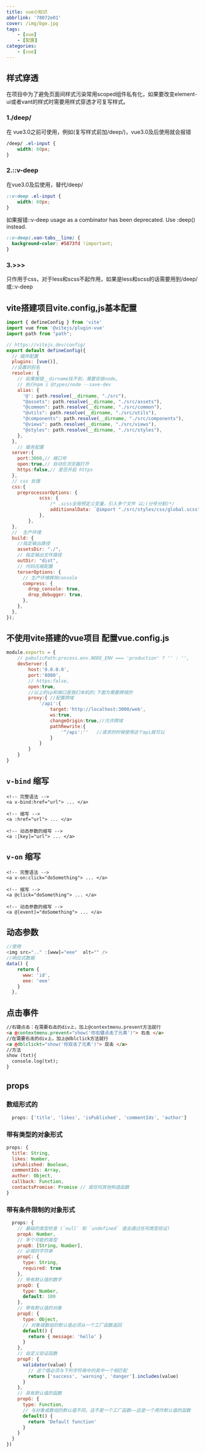 ```yaml
---
title: vue小知识
abbrlink: '78072e01'
cover: /img/bge.jpg
tags:
    - [vue]
    - [配置]
categories:
    - [vue]
---
```

<p id="hitokotoText"></p>
<p id="hitokotoFrom"></p>


## 样式穿透

在项目中为了避免页面间样式污染常用scoped组件私有化，如果要改变element-ui或者vant的样式时需要用样式穿透才可复写样式。

### 1./deep/

在 vue3.0之前可使用，例如(复写样式前加/deep/)，vue3.0及后使用就会报错
```css
/deep/ .el-input {
    width: 60px;
}
```
### 2.::v-deep

在vue3.0及后使用，替代/deep/
```css
::v-deep .el-input {
    width: 60px;
}
```
如果报错::v-deep usage as a combinator has been deprecated. Use :deep(<inner-selector>) instead.
```css
::v-deep(.van-tabs__line) {
  background-color: #5873fd !important;
}
```
<!-- more -->
### 3.>>>

只作用于css，对于less和scss不起作用，如果是less和scss的话需要用到/deep/或::v-deep

## vite搭建项目vite.config,js基本配置

```js
import { defineConfig } from 'vite'
import vue from '@vitejs/plugin-vue'
import path from "path";

// https://vitejs.dev/config/
export default defineConfig({
  // 插件配置
  plugins: [vue()],
  //设置的别名 
  resolve: {
    // 如果报错__dirname找不到，需要安装node,
    // 执行npm i @types/node --save-dev
    alias: {
      '@': path.resolve(__dirname, "./src"),
      "@assets": path.resolve(__dirname, "./src/assets"),
      "@common": path.resolve(__dirname, "./src/common"),
      "@utils": path.resolve(__dirname, "./src/utils"),
      "@components": path.resolve(__dirname, "./src/components"),
      "@views": path.resolve(__dirname, "./src/views"),
      "@styles": path.resolve(__dirname, "./src/styles"),
    },
  },
    // 服务配置
  server:{    
    port:3000,// 端口号    
    open:true,// 自动在浏览器打开    
    https:false,// 是否开启 https
  },
  // css 处理
  css:{
    preprocessorOptions: {
            scss: {
                /* .scss全局预定义变量，引入多个文件 以;(分号分割)*/
                additionalData: `@import "./src/styles/css/global.scss";`,
            },
        },
  },
  //  生产环境
  build: {
    //指定输出路径
    assetsDir: "./",
    // 指定输出文件路径
    outDir: "dist",
    // 代码压缩配置
    terserOptions: {
      // 生产环境移除console
      compress: {
        drop_console: true,
        drop_debugger: true,
      },
    },
  },
});
```
## 不使用vite搭建的vue项目 配置vue.config.js

```js
module.exports = {
    // pabulicPath:process.env.NODE_ENV === 'production' ? '' : '',
    devServer:{
        host:'0.0.0.0',
        port:'8080',
        // https:false,
        open:true,
        //以上的ip和端口是我们本机的;下面为需要跨域的
        proxy:{ //配置跨域
            '/api':{
                target:'http://localhost:3000/web',
                ws:true,
                changeOrigin:true,//允许跨域
                pathRewrite:{
                    '^/api':''   //请求的时候使用这个api就可以
                }
            }
        }
    }
}
```

## `v-bind` 缩写

```
<!-- 完整语法 -->
<a v-bind:href="url"> ... </a>

<!-- 缩写 -->
<a :href="url"> ... </a>

<!-- 动态参数的缩写 -->
<a :[key]="url"> ... </a>

```

## `v-on` 缩写

```
<!-- 完整语法 -->
<a v-on:click="doSomething"> ... </a>

<!-- 缩写 -->
<a @click="doSomething"> ... </a>

<!-- 动态参数的缩写 -->
<a @[event]="doSomething"> ... </a>
```
## 动态参数

```js
//使用
<img src=".." :[www]="eee"  alt="" />
//响应式数据
data() {
    return {
      www: 'id',
      eee: 'eee'
    }
  },
```
## 点击事件

```html
//右键点击：在需要右击的div上，加上@contextmenu.prevent方法就行
<a @contextmenu.prevent="show('你右键点击了元素')"> 右击 </a>
//在需要右击的div上，加上@dblclick方法就行
<a @dblclickt="show('你双击了元素')"> 双击 </a>
//方法  
show (txt){
  console.log(txt);
}
```
## props

### 数组形式的

```js
  props: ['title', 'likes', 'isPublished', 'commentIds', 'author']
```
### 带有类型的对象形式

```js
props: {
  title: String,
  likes: Number,
  isPublished: Boolean,
  commentIds: Array,
  author: Object,
  callback: Function,
  contactsPromise: Promise // 或任何其他构造函数
}
```
### 带有条件限制的对象形式

```js
  props: {
    // 基础的类型检查 (`null` 和 `undefined` 值会通过任何类型验证)
    propA: Number,
    // 多个可能的类型
    propB: [String, Number],
    // 必填的字符串
    propC: {
      type: String,
      required: true
    },
    // 带有默认值的数字
    propD: {
      type: Number,
      default: 100
    },
    // 带有默认值的对象
    propE: {
      type: Object,
      // 对象或数组的默认值必须从一个工厂函数返回
      default() {
        return { message: 'hello' }
      }
    },
    // 自定义验证函数
    propF: {
      validator(value) {
        // 这个值必须与下列字符串中的其中一个相匹配
        return ['success', 'warning', 'danger'].includes(value)
      }
    },
    // 具有默认值的函数
    propG: {
      type: Function,
      // 与对象或数组的默认值不同，这不是一个工厂函数——这是一个用作默认值的函数
      default() {
        return 'Default function'
      }
    }
  }
})
```

  
